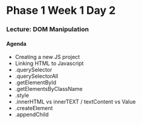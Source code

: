 # Phase 1 Week 1 Day 2

### Lecture: DOM Manipulation

#### Agenda

* Creating a new JS project
* Linking HTML to Javascript
* .querySelector
* .querySelectorAll
* .getElementById
* .getElementsByClassName
* .style
* .innerHTML vs innerTEXT / textContent vs Value
* .createElement
* .appendChild